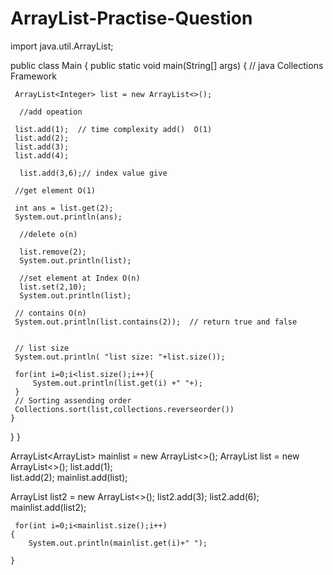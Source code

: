 # ArrayList-Practise-Question

import java.util.ArrayList;

public class Main
{
public static void main(String[] args) {
	    // java Collections Framework
	    
	 ArrayList<Integer> list = new ArrayList<>();
	  
	  //add opeation 
	  
	 list.add(1);  // time complexity add()  O(1)
	 list.add(2);
	 list.add(3);
	 list.add(4);
	  
	  list.add(3,6);// index value give
	  
	 //get element O(1)
   
	 int ans = list.get(2);
	 System.out.println(ans);
      
      //delete o(n)
      
      list.remove(2);
      System.out.println(list);
   	 
   	  //set element at Index O(n)
   	  list.set(2,10);
   	  System.out.println(list);
	 
	 // contains O(n) 
	 System.out.println(list.contains(2));  // return true and false
	 
	 
	 // list size 
	 System.out.println( "list size: "+list.size());
	 
	 for(int i=0;i<list.size();i++){
	     System.out.println(list.get(i) +" "+);
	 }
	 // Sorting assending order
	 Collections.sort(list,collections.reverseorder())
	}
}
}

<!-- Multidaimensonal ArrayList -->
 ArrayList<ArrayList<Integer>> mainlist = new ArrayList<>();
     ArrayList<Integer> list = new ArrayList<>();
	 list.add(1);   
	 list.add(2);
	 mainlist.add(list);
	
   ArrayList<Integer> list2 = new ArrayList<>();
	 list2.add(3);
	 list2.add(6);
	 mainlist.add(list2);
	 
	 for(int i=0;i<mainlist.size();i++)
	{
	    System.out.println(mainlist.get(i)+" ");
	    
	}
						
	 















